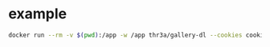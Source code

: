 # example

```bash
docker run --rm -v $(pwd):/app -w /app thr3a/gallery-dl --cookies cookies.txt https://x.com/******/media
```
